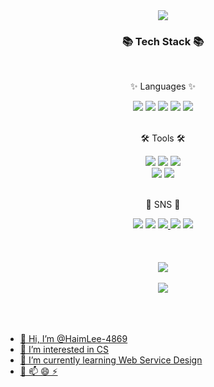 </div>
<div align="center">
<img src="https://capsule-render.vercel.app/api?type=waving&color=efb6fc&height=200&section=header&text=Eunjung_Lee's Github!&fontColor=fbf5fc&fontSize=60&fontAlignY=40&animation=twinkling"/>



</div>
<div align=center>
	<h3>📚 Tech Stack 📚</h3>
	<br>
	<p>✨ Languages ✨</p>												 <!-- 언어 -->
</div>



<div align="center">
	<img src="https://img.shields.io/badge/C++-00599C?style=flat&logo=Cplusplus&logoColor=white" />
	<img src="https://img.shields.io/badge/-Python-3776AB?style=flat&logo=Python&logoColor=white"/>
	<img src="https://img.shields.io/badge/Java-007396?style=flat&logo=Conda-Forge&logoColor=white" />
	<img src="https://img.shields.io/badge/MySQL-4479A1?style=flat&logo=MySQL&logoColor=white" />
	<img src="https://img.shields.io/badge/Linux-FCC624?style=flat&logo=Linux&logoColor=white" />
</div>


<br>
<div align=center>
	<p>🛠 Tools 🛠</p>													 <!-- 사용툴 -->
</div>
<div align=center>
	<img src="https://img.shields.io/badge/Visual%20Studio-a31ed4?style=flat&logo=VisualStudioCode&logoColor=white" />	 <!-- visual studio -->
	<img src="https://img.shields.io/badge/Visual%20Studio%20Code-007ACC?style=flat&logo=VisualStudioCode&logoColor=white" /> <!-- 비주얼코드 -->
	<img src="https://img.shields.io/badge/Eclipse%20IDE-2C2255?style=flat&logo=EclipseIDE&logoColor=white" />	<!-- 이클립스 -->
	<br>
	<img src="https://img.shields.io/badge/AWS-232F3E?style=flat&logo=AmazonAWS&logoColor=white" />				<!-- AWS -->
	<img src="https://img.shields.io/badge/GitHub-181717?style=flat&logo=GitHub&logoColor=white" />				<!-- Github -->
</div>
<br>
<div align=center>
	<p>🎨 SNS 🎨</p>
</div>
<div align=center>
	</a>	<!-- 블로그 -->
		<img src="https://img.shields.io/badge/Blog-2DB400?style=flat&logo=Blogger&logoColor=white" />
		</a>	<!-- 인스타 -->
		<img src="https://img.shields.io/badge/Instagram-E4405F?style=flat&logo=Instagram&logoColor=white" />
	</a>	<!-- 이메일 -->
	<a href="j_haim4869@naver.com">
		<img src="https://img.shields.io/badge/Mail-30B980?style=flat&logo=Gmail&logoColor=white" />
	</a>	<!-- 노션 -->
		<img src="https://img.shields.io/badge/Notion-000000?style=flat&logo=Notion&logoColor=white" />
	</a>	<!-- 깃허브 -->
	<a href="gitbhub.com/HaimLee-4869">
	<img src="https://img.shields.io/badge/GitHub-181717?style=flat&logo=GitHub&logoColor=white" />

</div>


<br>
<br>
<br>

</div>
<div align=center>
<img src="https://github-readme-stats.vercel.app/api/top-langs/?username=HaimLee-4869&layout=compact"><br><br>
<img src="https://github-readme-stats.vercel.app/api?username=HaimLee-4869&show_icons=true">
</div>

<br>
<br>
<br>


- 👋 Hi, I’m @HaimLee-4869
- 👀 I’m interested in CS
- 🌱 I’m currently learning Web Service Design
- 💞️ 📫 😄 ⚡ 

<!---
HaimLee-4869/HaimLee-4869 is a ✨ special ✨ repository because its `README.md` (this file) appears on your GitHub profile.
You can click the Preview link to take a look at your changes.
--->
